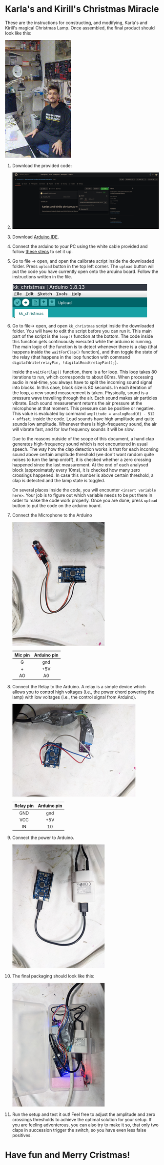 # Karla's and Kirill's Christmas Miracle
These are the instructions for constructing, and modifying, Karla's and Kirill's magical Christmas Lamp. Once assembled, the final product should look like this:

![This is an image](images/video.gif)



1. Download the provided code:  
2. 
	![Download](images/download_code.png)

1. Download [Arduino IDE](https://www.arduino.cc/en/software).

1. Connect the arduino to your PC using the white cable provided and follow [these steps](https://e-radionica.com/hr/blog/2018/11/07/programiranje-croduino-basic3-iz-arduino-ide/) to set it up.

1. Go to file -> open, and open the calibrate script inside the downloaded folder.  Press `upload` button in the top left corner. The `upload` button will put the code you have currently open onto the arduino board. Follow the instructions written in the file.  

	![Upload](images/upload.png)

1. Go to file-> open, and open `kk_christmas` script inside the downloaded folder. You will have to edit the script before you can run it. This main part of the script is the `loop()` function at the bottom. The code inside this function gets continuously executed while the arduino is running. The main logic of the function is to detect whenever there is a clap (that happens inside the `waitForClap()` function), and then toggle the state of the relay (that happens in the loop function with command `digitalWrite(relayPin, !digitalRead(relayPin));`).   

	Inside the `waitForClap()` function, there is a for loop. This loop takes 80 iterations to run, which corresponds to about 80ms. When processing audio in real-time, you always have to split the incoming sound signal into blocks. In this case, block size is 80 seconds. In each iteration of the loop, a new sound measurement is taken. Physically, sound is a pressure wave travelling through the air. Each sound makes air particles vibrate. Each sound measurement returns the air pressure at the microphone at that moment. This pressure can be positive or negative. This value is evaluated by command `amplitude = analogRead(0) - 512 + offset;` inside the code. Loud sounds have high amplitude and quite sounds low amplitude. Whenever there is high-frequency sound, the air will vibrate  fast, and for low frequency sounds it will be slow.  
	
	Due to the reasons outside of the scope of this document, a hand clap generates high-frequency sound which is not encountered in usual speech.  The way how the clap detection works is that for each incoming sound above certain amplitude threshold (we don't want random quite noises to turn the lamp on/off), it is checked whether a zero crossing happened since the last measurement. At the end of each analysed block (approximately every 10ms), it is checked how many zero crossings happened. In case this number is above certain threshold, a clap is detected and the lamp state is toggled.  
	
	On several places inside the code, you will encounter `<insert variable here>`. Your job is to figure out which variable needs to be put there in order to make the code work properly.  Once you are done, press `upload` button to put the code on the arduino board.

1. Connect the Microphone to the Arduino    

	![Microphone](images/microphone.png)

    | Mic pin  | Arduino pin |
    | :-----------: | :-----------: |
    | G  | gnd  |
    | + | +5V  |
    | AO | A0  |

1. Connect the Relay to the Arduino. A relay is a simple device which allows you to control high voltages (i.e., the power chord powering the lamp) with low voltages (i.e., the control signal from Arduino).   

	![Relay](images/relay.png)

    | Relay pin  | Arduino pin |
    | :-----------: | :-----------: |
    | GND  | gnd  |
    | VCC | +5V  |
    | IN | 10  |

1. Connect the power to Arduino.   

   ![USB](images/usb.png)
   
1. The final packaging should look like this:  

   ![packaging](images/packaging.png)
   
1. Run the setup and test it out! Feel free to adjust the amplitude and zero crossings thresholds to achieve the optimal solution for your setup. If you are feeling adventerous, you can also try to make it so, that only two claps in succession trigger the switch, so you have even less false positives.   


# Have fun and Merry Cristmas!  



